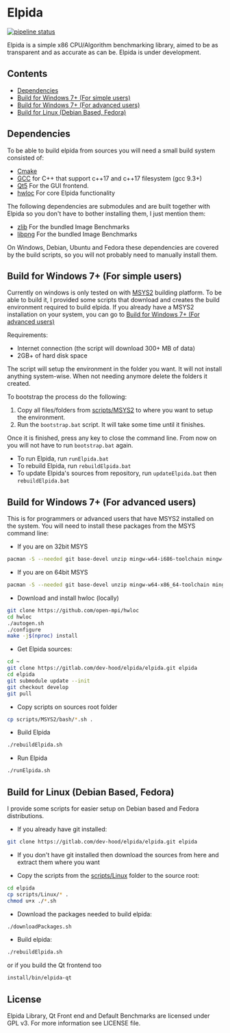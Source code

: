 # Elpida
[![pipeline status](https://gitlab.com/dev-hood/elpida/elpida/badges/develop/pipeline.svg)](https://gitlab.com/dev-hood/elpida/elpida/-/commits/develop)

Elpida is a simple x86 CPU/Algorithm benchmarking library, aimed to be as transparent and as accurate as can be.
Elpida is under development.

## Contents

* [Dependencies](#dependencies)
* [Build for Windows 7+ (For simple users)](#build-for-windows-7-for-simple-users)
* [Build for Windows 7+ (For advanced users)](#build-for-windows-7-for-advanced-users)
* [Build for Linux (Debian Based, Fedora)](#build-for-linux-debian-based-fedora)

## Dependencies

To be able to build elpida from sources you will need a small build system consisted of:

* [Cmake](https://cmake.org/ "CMAKE Build system")
* [GCC](https://gcc.gnu.org "The GNU Compiler collection") for C++ that support c++17 and c++17 filesystem (gcc 9.3+)
* [Qt5](https://www.qt.io/) For the GUI frontend.
* [hwloc](https://www.open-mpi.org/projects/hwloc/ "Portable Hardware Locality") For core Elpida functionality

The following dependencies are submodules and are built together with Elpida so you don't have to bother installing them, 
I just mention them:

* [zlib](https://www.zlib.net/ "A Massively Spiffy Yet Delicately Unobtrusive Compression Library") For the bundled Image Benchmarks
* [libpng](https://github.com/glennrp/libpng "PNG Reference Library: libpng") For the bundled Image Benchmarks

On Windows, Debian, Ubuntu and Fedora these dependencies are covered by the build scripts, 
so you will not probably need to manually install them.

## Build for Windows 7+ (For simple users)

Currently on windows is only tested on with [MSYS2](https://www.msys2.org/ "MSYS2 is a software distro and building platform for Windows") 
building platform. To be able to build it, I provided some scripts that download and creates the build environment 
required to build elpida. If you already have a MSYS2 installation on your system, you can go to 
[Build for Windows 7+ (For advanced users)](#build-for-windows-7-for-simple-users)

Requirements:

* Internet connection (the script will download 300+ MB of data)
* 2GB+ of hard disk space

The script will setup the environment in the folder you want. It will not install anything system-wise. 
When not needing anymore delete the folders it created.

To bootstrap the process do the following:

1. Copy all files/folders from [scripts/MSYS2](scripts/MSYS2) to where you want to setup the environment.
2. Run the `bootstrap.bat` script. It will take some time until it finishes.

Once it is finished, press any key to close the command line. From now on you will not have to run `bootstrap.bat` again.

* To run Elpida, run `runElpida.bat`
* To rebuild Elpida, run `rebuildElpida.bat`
* To update Elpida's sources from repository, run `updateElpida.bat` then `rebuildElpida.bat`

## Build for Windows 7+ (For advanced users)

This is for programmers or advanced users that have MSYS2 installed on the system. You will need to install these 
packages from the MSYS command line:

* If you are on 32bit MSYS

``` bash
pacman -S --needed git base-devel unzip mingw-w64-i686-toolchain mingw-w64-i686-cmake mingw-w64-i686-qt5
```

* If you are on 64bit MSYS

``` bash
pacman -S --needed git base-devel unzip mingw-w64-x86_64-toolchain mingw-w64-x86_64-cmake mingw-w64-x86_64-qt5
```

* Download and install hwloc (locally)

``` bash
git clone https://github.com/open-mpi/hwloc
cd hwloc
./autogen.sh
./configure
make -j$(nproc) install
```

* Get Elpida sources:

``` bash
cd ~
git clone https://gitlab.com/dev-hood/elpida/elpida.git elpida
cd elpida
git submodule update --init
git checkout develop
git pull
```

* Copy scripts on sources root folder

``` bash
cp scripts/MSYS2/bash/*.sh .
```

* Build Elpida

``` bash
./rebuildElpida.sh
```

* Run Elpida

``` bash
./runElpida.sh
```

## Build for Linux (Debian Based, Fedora)

I provide some scripts for easier setup on Debian based and Fedora distributions.

* If you already have git installed:

``` bash
git clone https://gitlab.com/dev-hood/elpida/elpida.git elpida
```

* If you don't have git installed then download the sources from here and extract them where you want

* Copy the scripts from the [scripts/Linux](scripts/Linux) folder to the source root:

``` bash
cd elpida
cp scripts/Linux/* .
chmod u+x ./*.sh
```

* Download the packages needed to build elpida:

``` bash
./downloadPackages.sh
```

* Build elpida:

``` bash
./rebuildElpida.sh
```

or if you build the Qt frontend too

``` bash
install/bin/elpida-qt
```

## License
Elpida Library, Qt Front end and Default Benchmarks are licensed under GPL v3. For more information see LICENSE file.